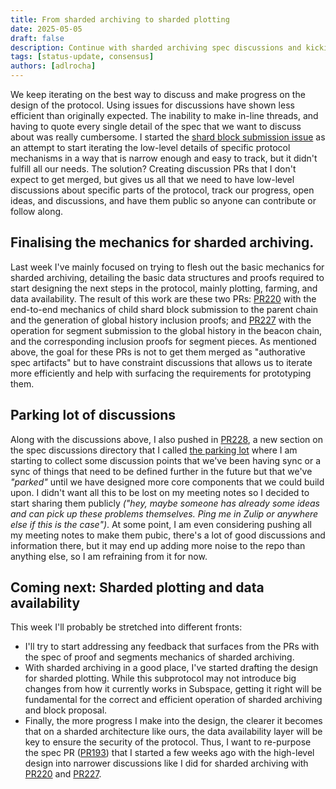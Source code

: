 ```yaml
---
title: From sharded archiving to sharded plotting
date: 2025-05-05
draft: false
description: Continue with sharded archiving spec discussions and kicking-off plotting design
tags: [status-update, consensus]
authors: [adlrocha]
---
```


We keep iterating on the best way to discuss and make progress on the design of the protocol. Using
issues for discussions have shown less efficient than originally expected. The inability to make
in-line threads, and having to quote every single detail of the spec that we want to discuss about
was really cumbersome. I started the
[shard block submission issue](https://github.com/nazar-pc/abundance/issues/215) as an attempt to
start iterating the low-level details of specific protocol mechanisms in a way that is narrow enough
and easy to track, but it didn't fulfill all our needs. The solution? Creating discussion PRs that I
don't expect to get merged, but gives us all that we need to have low-level discussions about
specific parts of the protocol, track our progress, open ideas, and discussions, and have them
public so anyone can contribute or follow along.

<!--more-->

## Finalising the mechanics for sharded archiving.

Last week I've mainly focused on trying to flesh out the basic mechanics for sharded archiving,
detailing the basic data structures and proofs required to start designing the next steps in the
protocol, mainly plotting, farming, and data availability. The result of this work are these two
PRs: [PR220](https://github.com/nazar-pc/abundance/pull/220) with the end-to-end mechanics of child
shard block submission to the parent chain and the generation of global history inclusion proofs;
and [PR227](https://github.com/nazar-pc/abundance/pull/227) with the operation for segment
submission to the global history in the beacon chain, and the corresponding inclusion proofs for
segment pieces. As mentioned above, the goal for these PRs is not to get them merged as "authorative
spec artifacts" but to have constraint discussions that allows us to iterate more efficiently and
help with surfacing the requirements for prototyping them.

## Parking lot of discussions

Along with the discussions above, I also pushed in
[PR228](https://github.com/nazar-pc/abundance/pull/228), a new section on the spec discussions
directory that I called
[the parking lot](https://svprojectmanagement.com/use-the-parking-lot-method-for-easy-flowing-conversations-and-meetings)
where I am starting to collect some discussion points that we've been having sync or a sync of
things that need to be defined further in the future but that we've _"parked"_ until we have
designed more core components that we could build upon. I didn't want all this to be lost on my
meeting notes so I decided to start sharing them publicly _("hey, maybe someone has already some
ideas and can pick up these problems themselves. Ping me in Zulip or anywhere else if this is the
case")_. At some point, I am even considering pushing all my meeting notes to make them pubic,
there's a lot of good discussions and information there, but it may end up adding more noise to the
repo than anything else, so I am refraining from it for now.

## Coming next: Sharded plotting and data availability

This week I'll probably be stretched into different fronts:

- I'll try to start addressing any feedback that surfaces from the PRs with the spec of proof and
  segments mechanics of sharded archiving.
- With sharded archiving in a good place, I've started drafting the design for sharded plotting.
  While this subprotocol may not introduce big changes from how it currently works in Subspace,
  getting it right will be fundamental for the correct and efficient operation of sharded archiving
  and block proposal.
- Finally, the more progress I make into the design, the clearer it becomes that on a sharded
  architecture like ours, the data availability layer will be key to ensure the security of the
  protocol. Thus, I want to re-purpose the spec PR
  ([PR193](https://github.com/nazar-pc/abundance/pull/193)) that I started a few weeks ago with the
  high-level design into narrower discussions like I did for sharded archiving with
  [PR220](https://github.com/nazar-pc/abundance/pull/220) and
  [PR227](https://github.com/nazar-pc/abundance/pull/227).
